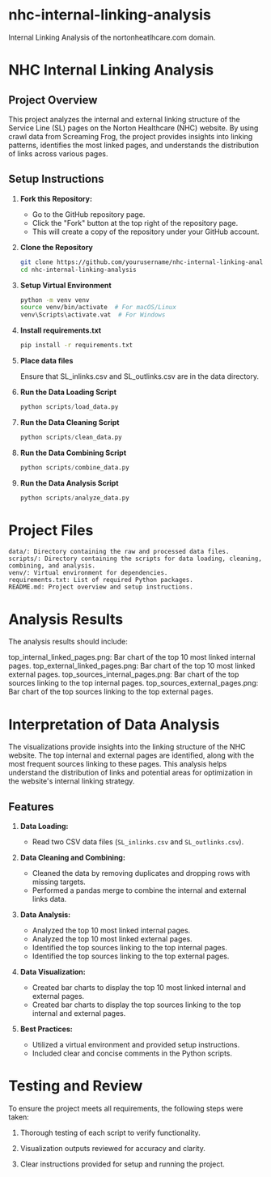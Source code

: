 # nhc-internal-linking-analysis
Internal Linking Analysis of the nortonheatlhcare.com domain.

# NHC Internal Linking Analysis

## Project Overview
This project analyzes the internal and external linking structure of the Service Line (SL) pages on the Norton Healthcare (NHC) website. By using crawl data from Screaming Frog, the project provides insights into linking patterns, identifies the most linked pages, and understands the distribution of links across various pages.

## Setup Instructions
1. **Fork this Repository:**
   - Go to the GitHub repository page.
   - Click the "Fork" button at the top right of the repository page.
   - This will create a copy of the repository under your GitHub account.

2. **Clone the Repository**
   ```bash
   git clone https://github.com/yourusername/nhc-internal-linking-analysis.git
   cd nhc-internal-linking-analysis

3. **Setup Virtual Environment**
    ```bash
    python -m venv venv
    source venv/bin/activate  # For macOS/Linux
    venv\Scripts\activate.vat  # For Windows

4. **Install requirements.txt**
    ```bash
    pip install -r requirements.txt

5. **Place data files**
    
    Ensure that SL_inlinks.csv and SL_outlinks.csv are in the data directory.

6. **Run the Data Loading Script**
    ```python
    python scripts/load_data.py

7. **Run the Data Cleaning Script**
    ```python
    python scripts/clean_data.py

8. **Run the Data Combining Script**
    ```python
    python scripts/combine_data.py

9. **Run the Data Analysis Script**
    ```python
    python scripts/analyze_data.py


# Project Files
    data/: Directory containing the raw and processed data files.
    scripts/: Directory containing the scripts for data loading, cleaning, combining, and analysis.
    venv/: Virtual environment for dependencies.
    requirements.txt: List of required Python packages.
    README.md: Project overview and setup instructions.

# Analysis Results
The analysis results should include:

top_internal_linked_pages.png: Bar chart of the top 10 most linked internal pages.
top_external_linked_pages.png: Bar chart of the top 10 most linked external pages.
top_sources_internal_pages.png: Bar chart of the top sources linking to the top internal pages.
top_sources_external_pages.png: Bar chart of the top sources linking to the top external pages.

# Interpretation of Data Analysis
The visualizations provide insights into the linking structure of the NHC website. The top internal and external pages are identified, along with the most frequent sources linking to these pages. This analysis helps understand the distribution of links and potential areas for optimization in the website's internal linking strategy.

## Features
1. **Data Loading:**
   - Read two CSV data files (`SL_inlinks.csv` and `SL_outlinks.csv`).

2. **Data Cleaning and Combining:**
   - Cleaned the data by removing duplicates and dropping rows with missing targets.
   - Performed a pandas merge to combine the internal and external links data.

3. **Data Analysis:**
   - Analyzed the top 10 most linked internal pages.
   - Analyzed the top 10 most linked external pages.
   - Identified the top sources linking to the top internal pages.
   - Identified the top sources linking to the top external pages.

4. **Data Visualization:**
   - Created bar charts to display the top 10 most linked internal and external pages.
   - Created bar charts to display the top sources linking to the top internal and external pages.

5. **Best Practices:**
   - Utilized a virtual environment and provided setup instructions.
   - Included clear and concise comments in the Python scripts.

# Testing and Review
To ensure the project meets all requirements, the following steps were taken:
1. Thorough testing of each script to verify functionality.

2. Visualization outputs reviewed for accuracy and clarity.

3. Clear instructions provided for setup and running the project.